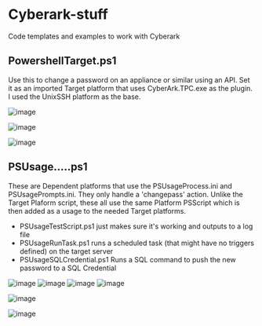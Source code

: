 # Cyberark-stuff
Code templates and examples to work with Cyberark
## PowershellTarget.ps1

Use this to change a password on an appliance or similar using an API.   Set it as an imported Target platform that uses CyberArk.TPC.exe as the plugin. I used the UnixSSH platform as the base.


![image](https://github.com/jbalcorn/Cyberark-stuff/assets/7225956/423ac220-88dc-461f-913e-52159880bcce)

![image](https://github.com/jbalcorn/Cyberark-stuff/assets/7225956/29e0afa3-23fe-4ec3-beb7-c1607e140517)

![image](https://github.com/jbalcorn/Cyberark-stuff/assets/7225956/d50d4fc6-17d2-4cfe-beba-d071a4cd37e8)


## PSUsage.....ps1

These are Dependent platforms that use the PSUsageProcess.ini and PSUsagePrompts.ini.  They only handle a 'changepass' action.  Unlike the Target Plaform script, these all use the same Platform PSScript which is then added as a usage to the needed Target platforms.

- PSUsageTestScript.ps1 just makes sure it's working and outputs to a log file
- PSUsageRunTask.ps1 runs a scheduled task (that might have no triggers defined) on the target server
- PSUsageSQLCredential.ps1 Runs a SQL command to push the new password to a SQL Credential

![image](https://github.com/jbalcorn/Cyberark-stuff/assets/7225956/b0600587-17c2-4ac5-8b1a-2383844d19ff)
![image](https://github.com/jbalcorn/Cyberark-stuff/assets/7225956/0d2c08f9-0f7e-470e-b191-7a296ed77b1b)
![image](https://github.com/jbalcorn/Cyberark-stuff/assets/7225956/63aebad8-7a9e-4b56-86a4-8831d5d1ab19)
![image](https://github.com/jbalcorn/Cyberark-stuff/assets/7225956/ec2c0089-8ed1-4007-889f-f13b990ffb43)

![image](https://github.com/jbalcorn/Cyberark-stuff/assets/7225956/27915cef-b8f3-4e60-a4b4-d9bc0b16f2fe)

![image](https://github.com/jbalcorn/Cyberark-stuff/assets/7225956/d23b8c67-5677-4db0-95fb-321f16c02e8b)



